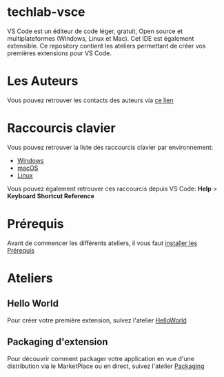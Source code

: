 # techlab-vsce
VS Code est un éditeur de code léger, gratuit, Open source et multiplateformes (Windows, Linux et Mac).
Cet IDE est également extensible.
Ce repository contient les ateliers permettant de créer vos premières extensions pour VS Code.

# Les Auteurs
Vous pouvez retrouver les contacts des auteurs via [ce lien](Authors.md)

# Raccourcis clavier

Vous pouvez retrouver la liste des raccourcis clavier par environnement:
* [Windows](https://go.microsoft.com/fwlink/?linkid=832145)
* [macOS](https://go.microsoft.com/fwlink/?linkid=832143)
* [Linux](https://go.microsoft.com/fwlink/?linkid=832144)

Vous pouvez également retrouver ces raccourcis depuis VS Code: **Help** > **Keyboard Shortcut Reference**

# Prérequis
Avant de commencer les différents ateliers, il vous faut [installer les Prérequis](Prerequisites.md)

# Ateliers

## Hello World
Pour créer votre première extension, suivez l'atelier [HelloWorld](helloWorld)

## Packaging d'extension


Pour découvrir comment packager votre application en vue d'une distribution via le MarketPlace ou en direct, suivez l'atelier [Packaging](Packaging)
